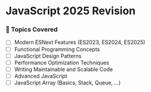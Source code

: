 # JavaScript 2025 Revision

### 📌 Topics Covered  
- [ ] Modern ESNext Features (ES2023, ES2024, ES2025)  
- [ ] Functional Programming Concepts  
- [ ] JavaScript Design Patterns  
- [ ] Performance Optimization Techniques  
- [ ] Writing Maintainable and Scalable Code  
- [ ] Advanced JavaScript
- [ ] JavaScript Array (Basics, Stack, Queue, ...)
